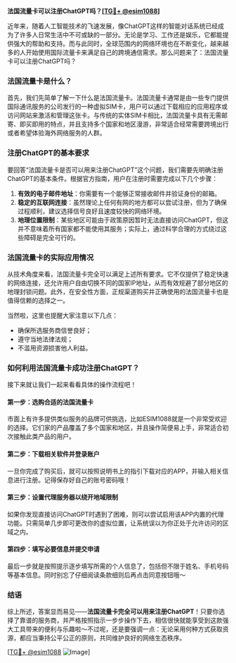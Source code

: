 **法国流量卡可以注册ChatGPT吗？[[TG💪+ @esim1088](https://t.me/s/esim1088)]**

近年来，随着人工智能技术的飞速发展，像ChatGPT这样的智能对话系统已经成为了许多人日常生活中不可或缺的一部分。无论是学习、工作还是娱乐，它都能提供强大的帮助和支持。而与此同时，全球范围内的网络环境也在不断变化，越来越多的人开始使用国际流量卡来满足自己的跨境通信需求。那么问题来了：法国流量卡可以注册ChatGPT吗？

### 法国流量卡是什么？

首先，我们先简单了解一下什么是法国流量卡。法国流量卡通常是由一些专门提供国际通讯服务的公司发行的一种虚拟SIM卡，用户可以通过下载相应的应用程序或访问网站来激活和管理这张卡。与传统的实体SIM卡相比，法国流量卡具有无需邮寄、即买即用的特点，并且支持多个国家和地区漫游，非常适合经常需要跨境出行或者希望体验海外网络服务的人群。

### 注册ChatGPT的基本要求

要回答“法国流量卡是否可以用来注册ChatGPT”这个问题，我们需要先明确注册ChatGPT的基本条件。根据官方指南，用户在注册时需要完成以下几个步骤：

1. **有效的电子邮件地址**：你需要有一个能够正常接收邮件并验证身份的邮箱。
2. **稳定的互联网连接**：虽然理论上任何有网的地方都可以尝试注册，但为了确保过程顺利，建议选择信号良好且速度较快的网络环境。
3. **地理位置限制**：某些地区可能由于政策原因暂时无法直接访问ChatGPT，但这并不意味着所有国家都不能使用其服务；实际上，通过科学合理的方式绕过这些障碍是完全可行的。

### 法国流量卡的实际应用情况

从技术角度来看，法国流量卡完全可以满足上述所有要求。它不仅提供了稳定快速的网络连接，还允许用户自由切换不同的国家IP地址，从而有效规避了部分地区的地理封锁问题。此外，在安全性方面，正规渠道购买并正确使用的法国流量卡也是值得信赖的选择之一。

当然啦，这里也提醒大家注意以下几点：
- 确保所选服务商信誉良好；
- 遵守当地法律法规；
- 不滥用资源损害他人利益。

### 如何利用法国流量卡成功注册ChatGPT？

接下来就让我们一起来看看具体的操作流程吧！

#### 第一步：选购合适的法国流量卡
市面上有许多提供类似服务的品牌可供挑选，比如ESIM1088就是一个非常受欢迎的选择。它们家的产品覆盖了多个国家和地区，并且操作简便易上手，非常适合初次接触此类产品的用户。

#### 第二步：下载相关软件并登录账户
一旦你完成了购买后，就可以按照说明书上的指引下载对应的APP，并输入相关信息进行注册。记得保存好自己的账号密码哦！

#### 第三步：设置代理服务器以绕开地域限制
如果你发现直接访问ChatGPT时遇到了困难，则可以尝试启用该APP内置的代理功能。只需简单几步即可更改你的虚拟位置，让系统误以为你正处于允许访问的区域之内。

#### 第四步：填写必要信息并提交申请
最后一步就是按照提示逐步填写所需的个人信息了，包括但不限于姓名、手机号码等基本信息。同时别忘了仔细阅读条款细则后再点击同意按钮哦～

### 结语

综上所述，答案显而易见——**法国流量卡完全可以用来注册ChatGPT**！只要你选择了靠谱的服务商，并严格按照指示一步步操作下去，相信很快就能享受到这款强大工具带来的便利与乐趣啦～不过呢，还是要强调一点：无论采用何种方式获取资源，都应当秉持公平公正的原则，共同维护良好的网络生态秩序。

[[TG💪+ @esim1088](https://t.me/s/esim1088) ![Image](https://i.postimg.cc/4NQfJmqS/Snipaste-2025-05-13-00-14-12.png)]